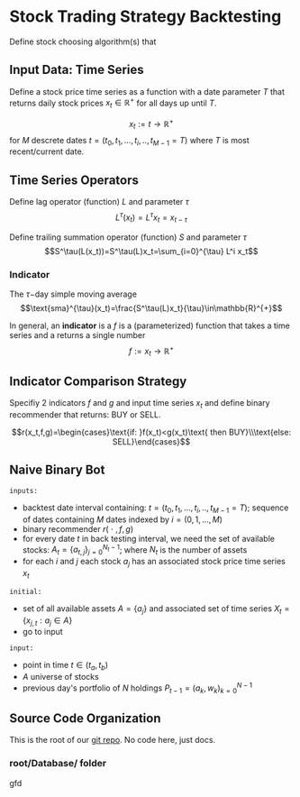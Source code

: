 # Stock Trading Strategy Backtesting

Define stock choosing algorithm(s) that 

## Input Data: Time Series

Define a stock price time series as a function with a date parameter $T$ that returns daily stock prices $x_t\in\mathbb{R}^+$ for all days up until $T$.

$$x_t:=t\to\mathbb{R}^+$$ for $M$ descrete dates $t=(t_0,t_1,\ldots,t_i,..,t_{M-1}=T)$ where $T$ is most recent/current date.

## Time Series Operators

Define lag operator (function) $L$ and parameter $\tau$
$$L^\tau(x_t)=L^\tau x_t=x_{t-\tau}$$

Define trailing summation operator (function) $S$ and parameter $\tau$
$$S^\tau(L(x_t))=S^\tau(L)x_t=\sum_{i=0}^{\tau} L^i x_t$$

### Indicator

The $\tau-$day simple moving average
$$\text{sma}^{\tau}(x_t)=\frac{S^\tau(L)x_t}{\tau}\in\mathbb{R}^{+}$$

In general, an **indicator** is a $f$ is a (parameterized) function that takes a time series and a returns a single number
$$f:=x_t\to\mathbb{R}^+$$


## Indicator Comparison Strategy

Specifiy 2 indicators $f$ and $g$ and input time series $x_t$ and define binary recommender that returns: BUY or SELL.

$$r(x_t,f,g)=\begin{cases}\text{if:  }f(x_t)<g(x_t)\text{ then BUY}\\\text{else: SELL}\end{cases}$$

## Naive Binary Bot

`inputs:`

- backtest date interval containing: $t=(t_0,t_1,\ldots,t_i,..,t_{M-1}=T)$; sequence of dates containing $M$ dates indexed by $i=(0,1,\ldots,M)$
- binary recommender $r(~\cdot~,f,g)$
- for every date $t$ in back testing interval, we need the set of available stocks: $A_t=\{a_{t,j}\}_{j=0}^{N_t-1}$; where $N_t$ is the number of assets
- for each $i$ and $j$ each stock $a_j$ has an associated stock price time series $x_t$


`initial:`

- set of all available assets $A=\{a_j\}$ and associated set of time series $X_t=\{x_{j,t}:a_j\in A\}$
- go to input

`input:`

- point in time $t\in(t_a,t_b)$
- $A$ universe of stocks
- previous day's portfolio of $N$ holdings $P_{t-1}=(a_k,w_k)_{k=0}^{N-1}$


## Source Code Organization

This is the root of our [git repo](https://git-scm.com/about).  No code here, just docs.

### root/Database/ folder

gfd
